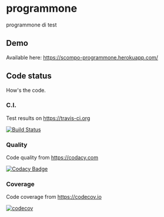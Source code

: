 # programmone

programmone di test

## Demo

Available here: https://scompo-programmone.herokuapp.com/

## Code status

How's the code.

### C.I.

Test results on  https://travis-ci.org

[![Build Status](https://travis-ci.org/scompo/programmone.svg?branch=master)](https://travis-ci.org/scompo/programmone)

### Quality

Code quality from https://codacy.com

[![Codacy Badge](https://api.codacy.com/project/badge/Grade/f02b2749ae2b47e88e02dda0c3b1bc60)](https://www.codacy.com/app/scompo/programmone?utm_source=github.com&amp;utm_medium=referral&amp;utm_content=scompo/programmone&amp;utm_campaign=Badge_Grade)

### Coverage

Code coverage from https://codecov.io

[![codecov](https://codecov.io/gh/scompo/programmone/branch/master/graph/badge.svg)](https://codecov.io/gh/scompo/programmone)

